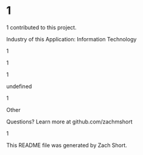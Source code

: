 # 1

1 contributed to this project.

Industry of this Application: Information Technology

1

1

1

undefined

1

Other

Questions? Learn more at github.com/zachmshort

1

This README file was generated by Zach Short.